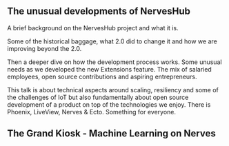 ## The unusual developments of NervesHub

A brief background on the NervesHub project and what it is.

Some of the historical baggage, what 2.0 did to change it and how we are improving beyond the 2.0.

Then a deeper dive on how the development process works. Some unusual needs as we developed the new Extensions feature. The mix of salaried employees, open source contributions and aspiring entrepreneurs.

This talk is about technical aspects around scaling, resiliency and some of the challenges of IoT but also fundamentally about open source development of a product on top of the technologies we enjoy. There is Phoenix, LiveView, Nerves & Ecto. Something for everyone.

## The Grand Kiosk - Machine Learning on Nerves